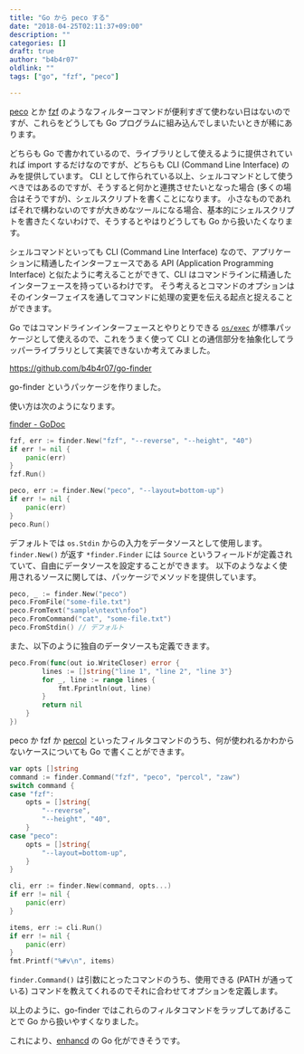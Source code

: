 ```yaml
---
title: "Go から peco する"
date: "2018-04-25T02:11:37+09:00"
description: ""
categories: []
draft: true
author: "b4b4r07"
oldlink: ""
tags: ["go", "fzf", "peco"]

---
```


[peco](https://github.com/peco/peco) とか [fzf](https://github.com/junegunn/fzf) のようなフィルターコマンドが便利すぎて使わない日はないのですが、これらをどうしても Go プログラムに組み込んでしまいたいときが稀にあります。

どちらも Go で書かれているので、ライブラリとして使えるように提供されていれば import するだけなのですが、どちらも CLI (Command Line Interface) のみを提供しています。
CLI として作られている以上、シェルコマンドとして使うべきではあるのですが、そうすると何かと連携させたいとなった場合 (多くの場合はそうですが)、シェルスクリプトを書くことになります。
小さなものであればそれで構わないのですが大きめなツールになる場合、基本的にシェルスクリプトを書きたくないわけで、そうするとやはりどうしても Go から扱いたくなります。

シェルコマンドといっても CLI (Command Line Interface) なので、アプリケーションに精通したインターフェースである API (Application Programming Interface) と似たように考えることができて、CLI はコマンドラインに精通したインターフェースを持っているわけです。
そう考えるとコマンドのオプションはそのインターフェイスを通してコマンドに処理の変更を伝える起点と捉えることができます。

Go ではコマンドラインインターフェースとやりとりできる [`os/exec`](https://golang.org/pkg/os/exec/) が標準パッケージとして使えるので、これをうまく使って CLI との通信部分を抽象化してラッパーライブラリとして実装できないか考えてみました。

https://github.com/b4b4r07/go-finder

go-finder というパッケージを作りました。

使い方は次のようになります。

[finder - GoDoc](https://godoc.org/github.com/b4b4r07/go-finder)

```go
fzf, err := finder.New("fzf", "--reverse", "--height", "40")
if err != nil {
	panic(err)
}
fzf.Run()
```

```go
peco, err := finder.New("peco", "--layout=bottom-up")
if err != nil {
	panic(err)
}
peco.Run()
```

デフォルトでは `os.Stdin` からの入力をデータソースとして使用します。
`finder.New()` が返す `*finder.Finder` には `Source` というフィールドが定義されていて、自由にデータソースを設定することができます。
以下のようなよく使用されるソースに関しては、パッケージでメソッドを提供しています。

```go
peco, _ := finder.New("peco")
peco.FromFile("some-file.txt")
peco.FromText("sample\ntext\nfoo")
peco.FromCommand("cat", "some-file.txt")
peco.FromStdin() // デフォルト
```

また、以下のように独自のデータソースも定義できます。

```go
peco.From(func(out io.WriteCloser) error {
		lines := []string{"line 1", "line 2", "line 3"}
		for _, line := range lines {
			fmt.Fprintln(out, line)
		}
		return nil
	}
})
```

peco か fzf か [percol](https://github.com/mooz/percol) といったフィルタコマンドのうち、何が使われるかわからないケースについても Go で書くことができます。

```go
var opts []string
command := finder.Command("fzf", "peco", "percol", "zaw")
switch command {
case "fzf":
	opts = []string{
		"--reverse",
		"--height", "40",
	}
case "peco":
	opts = []string{
		"--layout=bottom-up",
	}
}

cli, err := finder.New(command, opts...)
if err != nil {
	panic(err)
}

items, err := cli.Run()
if err != nil {
	panic(err)
}
fmt.Printf("%#v\n", items)
```

`finder.Command()` は引数にとったコマンドのうち、使用できる (PATH が通っている) コマンドを教えてくれるのでそれに合わせてオプションを定義します。

以上のように、go-finder ではこれらのフィルタコマンドをラップしてあげることで Go から扱いやすくなりました。

これにより、[enhancd](https://github.com/b4b4r07/enhancd) の Go 化ができそうです。
